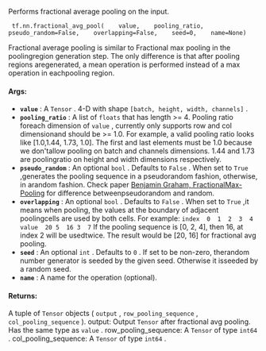 Performs fractional average pooling on the input.

```
 tf.nn.fractional_avg_pool(    value,    pooling_ratio,    pseudo_random=False,    overlapping=False,    seed=0,    name=None) 
```

Fractional average pooling is similar to Fractional max pooling in the poolingregion generation step. The only difference is that after pooling regions aregenerated, a mean operation is performed instead of a max operation in eachpooling region.

#### Args:
- **`value`** : A  `Tensor` . 4-D with shape  `[batch, height, width, channels]` .
- **`pooling_ratio`** : A list of  `floats`  that has length >= 4.  Pooling ratio foreach dimension of  `value` , currently only supports row and col dimensionand should be >= 1.0. For example, a valid pooling ratio looks like [1.0,1.44, 1.73, 1.0]. The first and last elements must be 1.0 because we don'tallow pooling on batch and channels dimensions.  1.44 and 1.73 are poolingratio on height and width dimensions respectively.
- **`pseudo_random`** : An optional  `bool` .  Defaults to  `False` . When set to  `True` ,generates the pooling sequence in a pseudorandom fashion, otherwise, in arandom fashion. Check paper [Benjamin Graham, FractionalMax-Pooling](http://arxiv.org/abs/1412.6071) for difference betweenpseudorandom and random.
- **`overlapping`** : An optional  `bool` .  Defaults to  `False` .  When set to  `True` ,it means when pooling, the values at the boundary of adjacent poolingcells are used by both cells. For example: `index  0  1  2  3  4`  `value  20 5  16 3  7` If the pooling sequence is [0, 2, 4], then 16, at index 2 will be usedtwice.  The result would be [20, 16] for fractional avg pooling.
- **`seed`** : An optional  `int` .  Defaults to  `0` .  If set to be non-zero, therandom number generator is seeded by the given seed.  Otherwise it isseeded by a random seed.
- **`name`** : A name for the operation (optional).


#### Returns:
A tuple of  `Tensor`  objects ( `output` ,  `row_pooling_sequence` , `col_pooling_sequence` ).  output: Output  `Tensor`  after fractional avg pooling.  Has the same type as     `value` .  row_pooling_sequence: A  `Tensor`  of type  `int64` .  col_pooling_sequence: A  `Tensor`  of type  `int64` .

